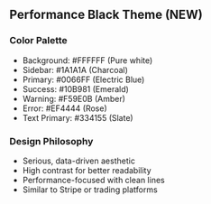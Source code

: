 ## Performance Black Theme (NEW)

### Color Palette

- Background: #FFFFFF (Pure white)
- Sidebar: #1A1A1A (Charcoal)
- Primary: #0066FF (Electric Blue)
- Success: #10B981 (Emerald)
- Warning: #F59E0B (Amber)
- Error: #EF4444 (Rose)
- Text Primary: #334155 (Slate)

### Design Philosophy

- Serious, data-driven aesthetic
- High contrast for better readability
- Performance-focused with clean lines
- Similar to Stripe or trading platforms
